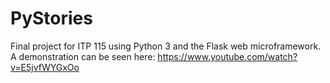 # PyStories
Final project for ITP 115 using Python 3 and the Flask web microframework.
A demonstration can be seen here: https://www.youtube.com/watch?v=E5jvfWYGxOo
